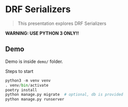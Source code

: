 # DRF Serializers

> This presentation explores DRF Serializers

**WARNING: USE PYTHON 3 ONLY!!**

## Demo

Demo is inside `demo/` folder.

Steps to start

```python
python3 -m venv venv
. venv/bin/activate
poetry install
python manage.py migrate  # optional, db is provided
python manage.py runserver
```
